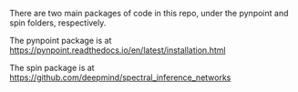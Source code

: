 There are two main packages of code in this repo, under the pynpoint and spin folders, respectively. 

The pynpoint package is at
https://pynpoint.readthedocs.io/en/latest/installation.html

The spin package is at 
https://github.com/deepmind/spectral_inference_networks
